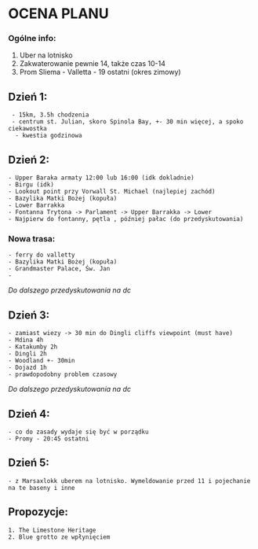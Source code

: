 # OCENA PLANU

### Ogólne info:

1. Uber na lotnisko
2. Zakwaterowanie pewnie 14, także czas 10-14
3. Prom Sliema - Valletta - 19 ostatni (okres zimowy)

## Dzień 1:
	 - 15km, 3.5h chodzenia 
	 - centrum st. Julian, skoro Spinola Bay, +- 30 min więcej, a spoko ciekawostka
	  - kwestia godzinowa

## Dzień 2:
	- Upper Baraka armaty 12:00 lub 16:00 (idk dokladnie)
	- Birgu (idk)
	- Lookout point przy Vorwall St. Michael (najlepiej zachód)
	- Bazylika Matki Bożej (kopuła)
	- Lower Barrakka
	- Fontanna Trytona -> Parlament -> Upper Barrakka -> Lower 
	- Najpierw do fontanny, pętla , później pałac (do przedyskutowania)

### Nowa trasa:
	- ferry do valletty
	- Bazylika Matki Bożej (kopuła)
	- Grandmaster Palace, Św. Jan
	- 
*Do dalszego przedyskutowania na dc*

## Dzień 3:
	- zamiast wiezy -> 30 min do Dingli cliffs viewpoint (must have)
	- Mdina 4h
	- Katakumby 2h
	- Dingli 2h 
	- Woodland +- 30min 
	- Dojazd 1h 
	- prawdopodobny problem czasowy


*Do dalszego przedyskutowania na dc*
## Dzień 4:
	- co do zasady wydaje się być w porządku 
	- Promy - 20:45 ostatni

## Dzień 5:
	- z Marsaxlokk uberem na lotnisko. Wymeldowanie przed 11 i pojechanie na te baseny i inne
## Propozycje:
	1. The Limestone Heritage
	2. Blue grotto ze wpłynięciem 